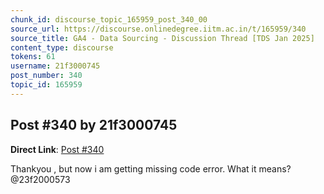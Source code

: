 ```yaml
---
chunk_id: discourse_topic_165959_post_340_00
source_url: https://discourse.onlinedegree.iitm.ac.in/t/165959/340
source_title: GA4 - Data Sourcing - Discussion Thread [TDS Jan 2025]
content_type: discourse
tokens: 61
username: 21f3000745
post_number: 340
topic_id: 165959
---
```


## Post #340 by 21f3000745

**Direct Link**: [Post #340](https://discourse.onlinedegree.iitm.ac.in/t/165959/340)

Thankyou , but now i am getting missing code error. What it means? @23f2000573
